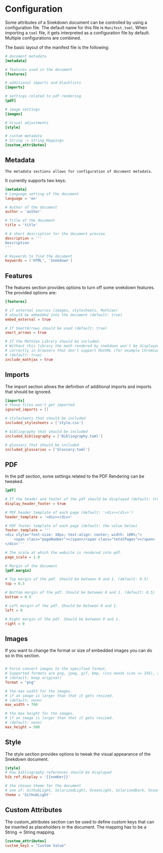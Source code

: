 # Configuration

Some attributes of a Snekdown document can be controlled by using a configuration file.
The default name for this file is `Manifest.toml`. When importing a `toml` file, it gets interpreted
as a configuration file by default. Multiple configurations are combined.


The basic layout of the manifest file is the following:
```toml
# document metadata
[metadata]

# features used in the document
[features]

# additional imports and blacklists
[imports]

# settings related to pdf rendering
[pdf]

# image settings
[images]

# Visual adjustments
[style]

# custom metadata
# String -> String Mappings
[custom_attributes]
```

## Metadata

    The metadata sections allows for configuration of document metadata.
It currently supports two keys:

```toml
[metadata]
# Language setting of the document
language = 'en'

# Author of the document
author = 'author'

# Title of the document
title = 'title'

# A short description for the document preview
description = '''
Description
'''

# Keywords to find the document
keywords = ['HTML', 'Snekdown']
```


## Features

The features section provides options to turn off some snekdown features.
The provided options are:

```toml
[features]

# if external sources (images, stylesheets, MathJax)
# should be embedded into the document (default: true)
embed_external = true

# If SmartArrows should be used (default: true)
smart_arrows = true

# If the MathJax Library should be included.
# Without this library the math rendered by snekdown won't be displayed
# correctly in browsers that don't support MathML (for example Chromium based browsers).
# (default: true)
include_mathjax = true
```


## Imports

The import section allows the definition of additional imports and imports that
should be ignored.

```toml
[imports]
# those files won't get imported
ignored_imports = []

# stylesheets that should be included
included_stylesheets = ['style.css']

# bibliography that should be included
included_bibliography = ['Bibliography.toml']

# glossary that should be included
included_glossaries = ['Glossary.toml']
```


## PDF

In the pdf section, some settings related to the PDF Rendering can be tweaked.

```toml
[pdf]

# If the header and footer of the pdf should be displayed (default: true)
display_header_footer = true

# PDF header template of each page (default: '<div></div>')
header_template = '<div></div>'

# PDF footer template of each page (default: the value below)
footer_template = '''
<div style="font-size: 10px; text-align: center; width: 100%;">
    <span class="pageNumber"></span>/<span class="totalPages"></span>
</div>'''

# The scale at which the website is rendered into pdf.
page_scale = 1.0

# Margin of the document
[pdf.margin]

# Top margin of the pdf. Should be between 0 and 1. (default: 0.5)
top = 0.5

# Bottom margin of the pdf. Should be between 0 and 1. (default: 0.5)
bottom = 0.5

# Left margin of the pdf. Should be between 0 and 1.
left = 0

# Right margin of the pdf. Should be between 0 and 1.
right = 0
```


## Images

If you want to change the format or size of embedded images you can 
do so in this section.


```toml

# Force convert images to the specified format.
# Supported formats are png, jpeg, gif, bmp, (ico needs size <= 256), avif, pnm
# (default: keep original)
format = "png"

# the max width for the images.
# if an image is larger than that it gets resized.
# (default: none)
max_width = 700

# the max height for the images.
# if an image is larger than that it gets resized.
# (default: none)
max_height = 500
```


## Style

The style section provides options to tweak the visual appearance of
the Snekdown document.


```toml
[style]
# how bibliography references should be displayed
bib_ref_display = '{{number}}'

# the chosen theme for the document
# one of: GithubLight, SolarizedLight, OceanLight, SolarizedDark, OceanDark, MagicDark
theme = 'GithubLight'
```


## Custom Attributes

The custom_attributes section can be used to define custom keys
that can be inserted as placeholders in the document. The mapping has to be
a String -> String mapping.

```toml
[custom_attributes]
custom_key1 = "Custom Value"
```
&nbsp;
